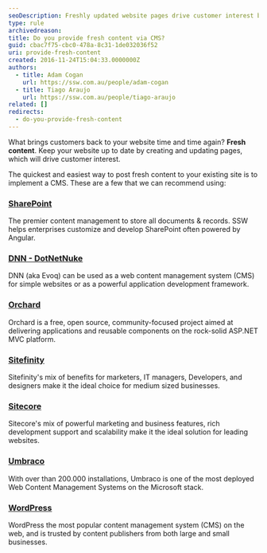 ```yaml
---
seoDescription: Freshly updated website pages drive customer interest by providing unique and relevant content through a Content Management System (CMS) such as SharePoint, DNN, Orchard, Sitefinity, Sitecore, Umbraco, or WordPress.
type: rule
archivedreason:
title: Do you provide fresh content via CMS?
guid: cbac7f75-cbc0-478a-8c31-1de032036f52
uri: provide-fresh-content
created: 2016-11-24T15:04:33.0000000Z
authors:
  - title: Adam Cogan
    url: https://ssw.com.au/people/adam-cogan
  - title: Tiago Araujo
    url: https://ssw.com.au/people/tiago-araujo
related: []
redirects:
  - do-you-provide-fresh-content
---
```


What brings customers back to your website time and time again? **Fresh content**. Keep your website up to date by creating and updating pages, which will drive customer interest.

<!--endintro-->

The quickest and easiest way to post fresh content to your existing site is to implement a CMS. These are a few that we can recommend using:

### [SharePoint](https://www.ssw.com.au/consulting/sharepoint)

The premier content management to store all documents & records. SSW helps enterprises customize and develop SharePoint often powered by Angular.

### [DNN - DotNetNuke](https://www.ssw.com.au/consulting/dnn-dotnetnuke)

DNN (aka Evoq) can be used as a web content management system (CMS) for simple websites or as a powerful application development framework.

### [Orchard](https://www.ssw.com.au/consulting/orchard)

Orchard is a free, open source, community-focused project aimed at delivering applications and reusable components on the rock-solid ASP.NET MVC platform.

### [Sitefinity](https://www.ssw.com.au/consulting/sitefinity)

Sitefinity's mix of benefits for marketers, IT managers, Developers, and designers make it the ideal choice for medium sized businesses.

### [Sitecore](https://www.ssw.com.au/consulting/sitecore)

Sitecore's mix of powerful marketing and business features, rich development support and scalability make it the ideal solution for leading websites.

### [Umbraco](https://www.ssw.com.au/consulting/umbraco)

With over than 200.000 installations, Umbraco is one of the most deployed Web Content Management Systems on the Microsoft stack.

### [WordPress](https://ssw.com.au/consulting/wordpress)

WordPress the most popular content management system (CMS) on the web, and is trusted by content publishers from both large and small businesses.
